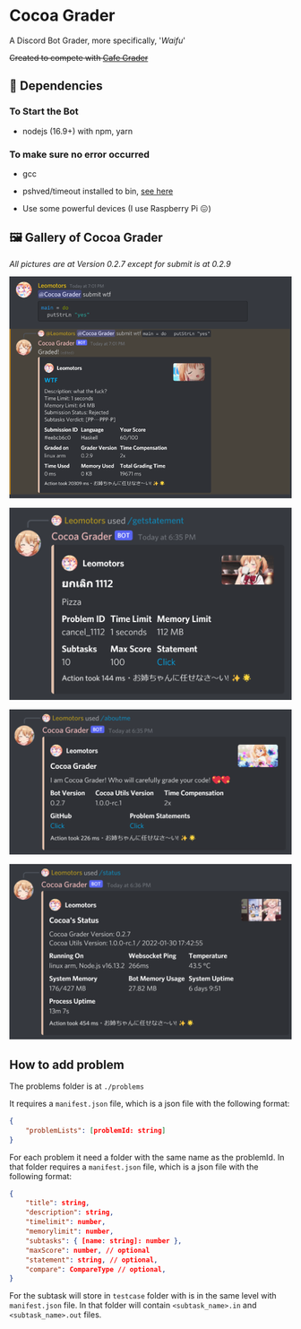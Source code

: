 # Cocoa Grader

A Discord Bot Grader, more specifically, '*Waifu*'

~~Created to compete with [Cafe Grader](https://github.com/cafe-grader-team/cafe-grader-web)~~

## 🌲 Dependencies

### To Start the Bot

- nodejs (16.9+) with npm, yarn

### To make sure no error occurred

- gcc

- pshved/timeout installed to bin, [see here](https://unix.stackexchange.com/a/44988)

- Use some powerful devices (I use Raspberry Pi 😖)

## 🖼️ Gallery of Cocoa Grader

*All pictures are at Version 0.2.7 except for submit is at 0.2.9*

![](./images/submit_0.2.9.png)

![](./images/getstatement_0.2.7.png)

![](./images/aboutme_0.2.7.png)

![](./images/status_0.2.7.png)

## How to add problem

The problems folder is at `./problems`

It requires a `manifest.json` file, which is a json file with the following format:

```json
{
    "problemLists": [problemId: string]
}
```

For each problem it need a folder with the same name as the problemId. In that folder requires a `manifest.json` file, which is a json file with the following format:

```json
{
    "title": string,
    "description": string,
    "timelimit": number,
    "memorylimit": number,
    "subtasks": { [name: string]: number },
    "maxScore": number, // optional
    "statement": string, // optional,
    "compare": CompareType // optional,
}
```

For the subtask will store in `testcase` folder with is in the same level with `manifest.json` file. In that folder will contain `<subtask_name>.in` and `<subtask_name>.out` files. 